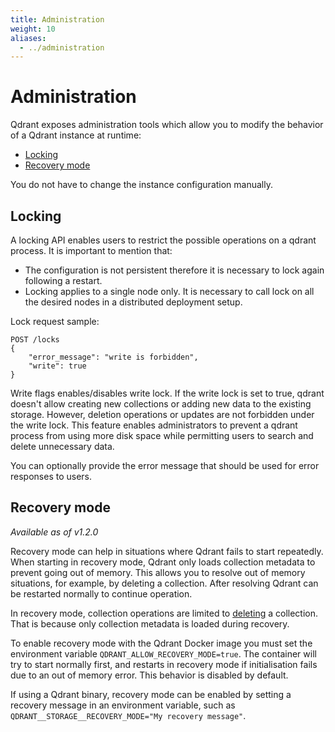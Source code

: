 ```yaml
---
title: Administration
weight: 10
aliases:
  - ../administration
---
```


# Administration

Qdrant exposes administration tools which allow you to modify the behavior of a Qdrant instance at runtime:

- [Locking](#locking)
- [Recovery mode](#recovery-mode)

You do not have to change the instance configuration manually.

## Locking

A locking API enables users to restrict the possible operations on a qdrant process.
It is important to mention that:
- The configuration is not persistent therefore it is necessary to lock again following a restart.
- Locking applies to a single node only. It is necessary to call lock on all the desired nodes in a distributed deployment setup.

Lock request sample:

```http
POST /locks
{
    "error_message": "write is forbidden",
    "write": true
}
```

Write flags enables/disables write lock.
If the write lock is set to true, qdrant doesn't allow creating new collections or adding new data to the existing storage.
However, deletion operations or updates are not forbidden under the write lock.
This feature enables administrators to prevent a qdrant process from using more disk space while permitting users to search and delete unnecessary data.

You can optionally provide the error message that should be used for error responses to users.

## Recovery mode

*Available as of v1.2.0*

Recovery mode can help in situations where Qdrant fails to start repeatedly.
When starting in recovery mode, Qdrant only loads collection metadata to prevent
going out of memory. This allows you to resolve out of memory situations, for
example, by deleting a collection. After resolving Qdrant can be restarted
normally to continue operation.

In recovery mode, collection operations are limited to
[deleting](../../concepts/collections/#delete-collection) a
collection. That is because only collection metadata is loaded during recovery.

To enable recovery mode with the Qdrant Docker image you must set the
environment variable `QDRANT_ALLOW_RECOVERY_MODE=true`. The container will try
to start normally first, and restarts in recovery mode if initialisation fails
due to an out of memory error. This behavior is disabled by default.

If using a Qdrant binary, recovery mode can be enabled by setting a recovery
message in an environment variable, such as
`QDRANT__STORAGE__RECOVERY_MODE="My recovery message"`.
